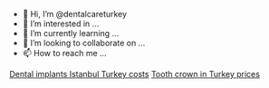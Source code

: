 - 👋 Hi, I’m @dentalcareturkey
- 👀 I’m interested in ...
- 🌱 I’m currently learning ...
- 💞️ I’m looking to collaborate on ...
- 📫 How to reach me ...

<!---
dentalcareturkey/dentalcareturkey is a ✨ special ✨ repository because its `README.md` (this file) appears on your GitHub profile.
You can click the Preview link to take a look at your changes.
--->
<a href="https://www.turquiesante.com/en/dental-veneers-36"> Dental implants Istanbul Turkey costs</a>
 <a href="https://www.turquiesante.com/en/tooth-crown-35"> Tooth crown in Turkey prices</a>
